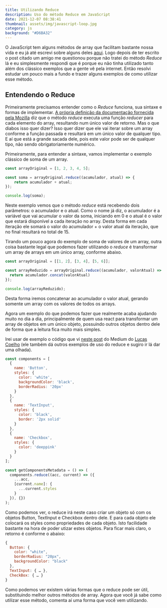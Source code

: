 ```yaml
---
title: Utilizando Reduce
description: Uso do método Reduce em JavaScript
date: 2021-12-07 08:38:41
thumbnail: assets/img/javascript-loop.jpg
category: js
background: "#D6BA32"
---
```

O JavaScript tem alguns métodos de array que facilitam bastante nossa vida e eu já até escrevi sobre alguns deles [aqui](https://www.amaralluiz.dev/diferen%C3%A7a-entre-foreach-map-filter-find-no-javascript/). Logo depois de ter escrito o post citado um amigo me questionou porque não tratei do método *Reduce* lá e eu simplesmente respondi que é porque eu não tinha utilizado tanto além dos clássico exemplos que a gente vê pela internet. Então resolvi estudar um pouco mais a fundo e trazer alguns exemplos de como utilizar esse método.

## Entendendo o Reduce

Primeiramente precisamos entender como o *Reduce* funciona, sua sintaxe e formas de implementar. [A própria definição da documentação fornecida pela Mozilla](https://coelhucas.medium.com/reduce-javascript-7f00a06b0a80) diz que o método *reduce* executa uma função *reducer* para cada elemento do array, resultando num único valor de retorno. Mas o que diabos isso quer dizer? Isso quer dizer que ele vai iterar sobre um array conforme a função passada e resultará em um único valor de qualquer tipo. E aí que está a grande sacada dele, pois este valor pode ser de qualquer tipo, não sendo obrigatoriamente numérico.

Primeiramente, para entender a sintaxe, vamos implementar o exemplo clássico de soma de um array.

```javascript
const arrayOriginal = [1, 2, 3, 4, 5];

const soma = arrayOriginal.reduce((acumulador, atual) => {
    return acumulador + atual;
});

console.log(soma);
```

Neste exemplo vemos que o método *reduce* está recebendo dois parâmetros: o acumulador e o atual. Como o nome já diz, o acumulador é a variável que vai acumular o valor da soma, iniciando em 0 e o atual é o valor que estará disponível a cada iteração no array. Desta forma em cada iteração ele somará o valor do acumulador + o valor atual da iteração, que no final resultará no total de 15.

Tirando um pouco agora do exemplo de soma de valores de um array, outra coisa bastante legal que podemos fazer utilizando o *reduce* é transformar um array de arrays em um único array, conforme abaixo.

```javascript
const arrayOriginal = [[1, 2], [3, 4], [5, 6]];

const arrayReduzido = arrayOriginal.reduce((acumulador, valorAtual) => {
  return acumulador.concat(valorAtual)
});

console.log(arrayReduzido);
```

Desta forma iremos concatenar ao acumulador o valor atual, gerando somente um array com os valores de todos os arrays.

Agora um exemplo do que podemos fazer que realmente acaba ajudando muito no dia a dia, principalmente de quem usa react para transformar um array de objetos em um único objeto, possuindo outros objetos dentro dele de forma que a leitura fica muito mais simples.

Irei usar de exemplo o código que vi [neste post](https://coelhucas.medium.com/reduce-javascript-7f00a06b0a80) do Medium do [Lucas Coelho](https://coelhucas.medium.com/) (ele também dá outros exemplos de uso do reduce e sugiro ir lá dar uma olhada).

```javascript
const components = [
  {
    name: 'Button',
    styles: {
      color: 'white',
      backgroundColor: 'black',
      borderRadius: '20px'
    }
  },
  {
    name: 'TextInput',
    styles: {
      color: 'black',
      border: '2px solid'
    }
  },
  {
    name: 'Checkbox',
    styles: {
      color: 'deeppink'
    }
  }
];

const getComponentsMetadata = () => (
  components.reduce((acc, current) => ({
    ...acc,
    [current.name]: {
      ...current.styles
    }
  }), {})
);
```

Como podemos ver, o reduce irá neste caso criar um objeto só com os objetos Button, TextInput e Checkbox dentro dele. E para cada objeto ele colocará os styles como propriedades de cada objeto. Isto facilidade bastante na hora de poder utizar estes objetos. Para ficar mais claro, o retorno é conforme o abaixo:

```javascript
{
  Button: {
    color: "white",
    borderRadius: "20px",
    backgroundColor: "black"
  },
  TextInput: { … },
  CheckBox: { … }
}
```

Como podemos ver existem várias formas que o reduce pode ser útil, substituindo melhor outros métodos de array. Agora que você já sabe como utilizar esse método, comenta aí uma forma que você vem utilizando.